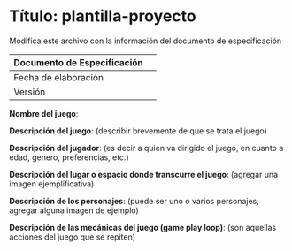 # Título: plantilla-proyecto

Modifica este archivo con la información del documento de especificación

| Documento de Especificación |   |
|-----------------------------|---|
| Fecha de elaboración        |   |
| Versión                     |   |

**Nombre del juego**:

**Descripción del juego**: (describir brevemente de que se trata el juego)

**Descripción del jugador**: (es decir a quien va dirigido el juego, en cuanto a edad, genero, preferencias, etc.)

**Descripción del lugar o espacio donde transcurre el juego**: (agregar una imagen ejemplificativa)

**Descripción de los personajes**: (puede ser uno o varios personajes, agregar alguna imagen de ejemplo)

**Descripción de las mecánicas del juego (game play loop)**: (son aquellas acciones del juego que se repiten)